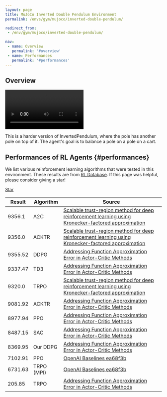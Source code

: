 ```yaml
---
layout: page
title: MuJoCo Inverted Double Pendulum Environment
permalink: /envs/gym/mujoco/inverted-double-pendulum/

redirect_from:
 - /env/gym/mujoco/inverted-double-pendulum/

nav:
 - name: Overview
   permalink: '#overview'
 - name: Performances
   permalink: '#performances'
---
```



## Overview

<video style="max-width: 50%" autoplay loop mute controls>
    <source src='assets/_pages/envs/gym/mujoco/InvertedDoublePendulum.mp4' >
</video>

This is a harder version of InvertedPendulum, where the pole has another pole on top of it. The agent's goal is to balance a pole on a pole on a cart.

## Performances of RL Agents {#performances}

We list various reinforcement learning algorithms that were tested in this environment. These results are from [RL Database](https://github.com/seungjaeryanlee/rldb). If this page was helpful, please consider giving a star!

<!-- Place this tag where you want the button to render. -->
<a class="github-button" href="https://github.com/seungjaeryanlee/rldb" data-icon="octicon-star" data-size="large" data-show-count="true" aria-label="Star seungjaeryanlee/rldb on GitHub">Star</a>
<!-- Place this tag in your head or just before your close body tag. -->
<script async defer src="https://buttons.github.io/buttons.js"></script>

| Result | Algorithm | Source |
|--------|-----------|--------|
| 9356.1 | A2C | [Scalable trust-region method for deep reinforcement learning using Kronecker-factored approximation](https://arxiv.org/abs/1708.05144) |
| 9356.0 | ACKTR | [Scalable trust-region method for deep reinforcement learning using Kronecker-factored approximation](https://arxiv.org/abs/1708.05144) |
| 9355.52 | DDPG | [Addressing Function Approximation Error in Actor-Critic Methods](https://arxiv.org/abs/1802.09477) |
| 9337.47 | TD3 | [Addressing Function Approximation Error in Actor-Critic Methods](https://arxiv.org/abs/1802.09477) |
| 9320.0 | TRPO | [Scalable trust-region method for deep reinforcement learning using Kronecker-factored approximation](https://arxiv.org/abs/1708.05144) |
| 9081.92 | ACKTR | [Addressing Function Approximation Error in Actor-Critic Methods](https://arxiv.org/abs/1802.09477) |
| 8977.94 | PPO | [Addressing Function Approximation Error in Actor-Critic Methods](https://arxiv.org/abs/1802.09477) |
| 8487.15 | SAC | [Addressing Function Approximation Error in Actor-Critic Methods](https://arxiv.org/abs/1802.09477) |
| 8369.95 | Our DDPG | [Addressing Function Approximation Error in Actor-Critic Methods](https://arxiv.org/abs/1802.09477) |
| 7102.91 | PPO | [OpenAI Baselines ea68f3b](https://github.com/openai/baselines) |
| 6731.63 | TRPO (MPI) | [OpenAI Baselines ea68f3b](https://github.com/openai/baselines) |
| 205.85 | TRPO | [Addressing Function Approximation Error in Actor-Critic Methods](https://arxiv.org/abs/1802.09477) |

